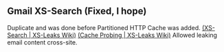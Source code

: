 ## Gmail XS-Search (Fixed, I hope)
Duplicate and was done before Partitioned HTTP Cache was added. [(XS-Search | XS-Leaks Wiki)](https://xsleaks.dev/docs/attacks/xs-search/) [(Cache Probing | XS-Leaks Wiki)](https://xsleaks.dev/docs/attacks/cache-probing/#fetch-with-abortcontroller) Allowed leaking email content cross-site.
